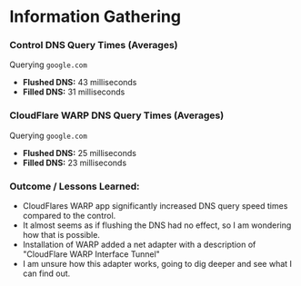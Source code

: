 # Information Gathering

### Control DNS Query Times (Averages)
Querying `google.com`

- **Flushed DNS:** 43 milliseconds
- **Filled DNS:** 31 milliseconds

### CloudFlare WARP DNS Query Times (Averages)
Querying `google.com`

- **Flushed DNS:** 25 milliseconds
- **Filled DNS:** 23 milliseconds

### Outcome / Lessons Learned: 
- CloudFlares WARP app significantly increased DNS query speed times compared to the control.
- It almost seems as if flushing the DNS had no effect, so I am wondering how that is possible.
- Installation of WARP added a net adapter with a description of "CloudFlare WARP Interface Tunnel"
- I am unsure how this adapter works, going to dig deeper and see what I can find out.
